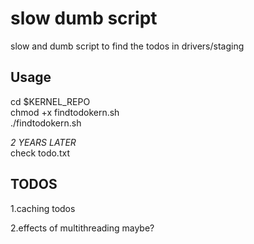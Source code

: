 # slow dumb script 
slow and dumb script to find the todos in drivers/staging 
## Usage 
cd $KERNEL_REPO<br /> 
chmod +x findtodokern.sh<br /> 
./findtodokern.sh<br /> 
 
*2 YEARS LATER*<br />
check todo.txt<br /> 
## TODOS 
  
1.caching todos 
  
2.effects of multithreading maybe? 
